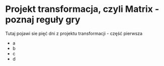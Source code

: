 # Projekt transformacja, czyli Matrix - poznaj reguły gry

Tutaj pojawi sie pięć dni z projektu transformacji - część pierwsza
- a
- b
- c
- d

